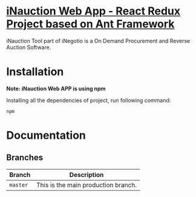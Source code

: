 # [iNauction  Web App - React Redux Project based on Ant Framework](https://inegotio.com)
iNauction Tool part of iNegotio is a On Demand Procurement and Reverse Auction Software. 
 
# Installation

**Note: iNauction Web APP is using npm**

Installing all the dependencies of project, run following command:

``` npm ```

# Documentation



## Branches
| Branch                           | Description   |
| -------------------------------- | ------------- |
| `master`                         | This is the main production branch.|
